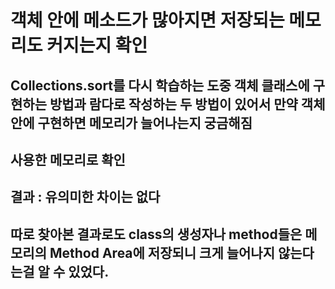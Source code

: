 # 객체 안에 메소드가 많아지면 저장되는 메모리도 커지는지 확인
## Collections.sort를 다시 학습하는 도중 객체 클래스에 구현하는 방법과 람다로 작성하는 두 방법이 있어서 만약 객체 안에 구현하면 메모리가 늘어나는지 궁금해짐
## 사용한 메모리로 확인

## 결과 : 유의미한 차이는 없다

## 따로 찾아본 결과로도 class의 생성자나 method들은 메모리의 Method Area에 저장되니 크게 늘어나지 않는다는걸 알 수 있었다. 